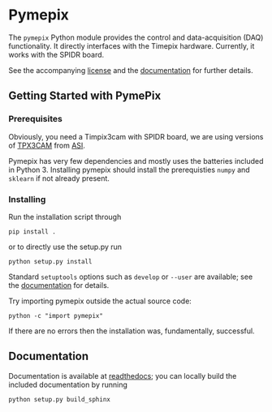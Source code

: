 # Pymepix

The `pymepix` Python module provides the control and data-acquisition (DAQ) functionality. It
directly interfaces with the Timepix hardware. Currently, it works with the SPIDR board.

See the accompanying [license](./LICENSE.md) and the [documentation](#documentation) for further
details.


## Getting Started with PymePix
### Prerequisites

Obviously, you need a Timpix3cam with SPIDR board, we are using versions of
[TPX3CAM](https://www.amscins.com/tpx3cam/) from [ASI](https://www.amscins.com).

Pymepix has very few dependencies and mostly uses the batteries included in Python 3. Installing
pymepix should install the prerequisties `numpy` and `sklearn` if not already present.


### Installing

Run the installation script through
```
pip install .
```
or to directly use the setup.py run
```
python setup.py install
```
Standard `setuptools` options such as `develop` or `--user` are available; see the
[documentation](#documentation) for details.

Try importing pymepix outside the actual source code:
```
python -c "import pymepix"
```
If there are no errors then the installation was, fundamentally, successful.


## Documentation

Documentation is available at [readthedocs](https://pymepix.readthedocs.io); you can locally build
the included documentation by running

```
python setup.py build_sphinx
```



<!-- Put Emacs local variables into HTML comment
Local Variables:
coding: utf-8
fill-column: 100
End:
-->
